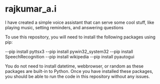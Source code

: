 # rajkumar_a.i
I have created a simple voice assistant that can serve some cool stuff, like playing music, setting reminders, and answering questions


To use this repository, you will need to install the following packages using pip:


--pip install pyttsx3
--pip install pywin32_system32
--pip install SpeechRecognition
--pip install wikipedia
--pip install pyautogui



You do not need to install datetime, webbrowser, or random as these packages are built-in to Python.
Once you have installed these packages, you should be able to run the code in this repository without any issues.
